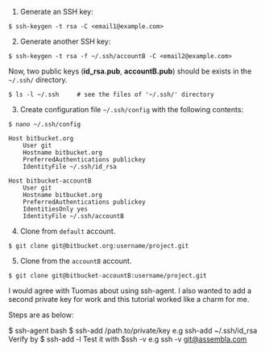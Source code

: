 1. Generate an SSH key:

```
$ ssh-keygen -t rsa -C <email1@example.com>
```

2. Generate another SSH key:

```
$ ssh-keygen -t rsa -f ~/.ssh/accountB -C <email2@example.com>
```

  Now, two public keys (**id\_rsa.pub**, **accountB.pub**) should be exists in the `~/.ssh/` directory.

```
$ ls -l ~/.ssh     # see the files of '~/.ssh/' directory
```
3. Create configuration file `~/.ssh/config` with the following contents:

```
$ nano ~/.ssh/config

Host bitbucket.org
    User git
    Hostname bitbucket.org
    PreferredAuthentications publickey
    IdentityFile ~/.ssh/id_rsa

Host bitbucket-accountB
    User git
    Hostname bitbucket.org
    PreferredAuthentications publickey
    IdentitiesOnly yes
    IdentityFile ~/.ssh/accountB
```
4. Clone from `default` account.

```
$ git clone git@bitbucket.org:username/project.git
```
5. Clone from the `accountB` account.

```
$ git clone git@bitbucket-accountB:username/project.git
```

I would agree with Tuomas about using ssh-agent. I also wanted to add a second private key for work and this tutorial worked like a charm for me.

Steps are as below:

$ ssh-agent bash
$ ssh-add /path.to/private/key e.g ssh-add ~/.ssh/id_rsa
Verify by $ ssh-add -l
Test it with $ssh -v <host url> e.g ssh -v git@assembla.com